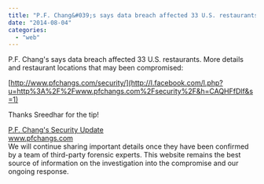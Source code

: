 ```yaml
---
title: "P.F. Chang&#039;s says data breach affected 33 U.S. restaurants. More details and res..."
date: "2014-08-04"
categories: 
  - "web"
---
```


P.F. Chang's says data breach affected 33 U.S. restaurants. More details and restaurant locations that may been compromised:  
  
[http://www.pfchangs.com/security/](http://l.facebook.com/l.php?u=http%3A%2F%2Fwww.pfchangs.com%2Fsecurity%2F&h=CAQHFfDlf&s=1)  
  
Thanks Sreedhar for the tip!  
  
  
[P.F. Chang's Security Update](http://l.facebook.com/l.php?u=http%3A%2F%2Fwww.pfchangs.com%2Fsecurity%2F&h=SAQHkliPW&s=1)  
www.pfchangs.com  
We will continue sharing important details once they have been confirmed by a team of third-party forensic experts. This website remains the best source of information on the investigation into the compromise and our ongoing response.
